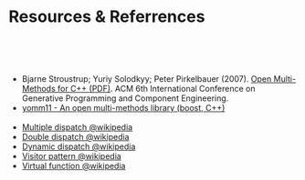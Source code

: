 # Resources & Referrences
&nbsp;  
&nbsp;  
&nbsp;  
- Bjarne Stroustrup; Yuriy Solodkyy; Peter Pirkelbauer (2007). [Open Multi-Methods for C++ (PDF)](http://www.stroustrup.com/multimethods.pdf).
ACM 6th International Conference on Generative Programming and Component Engineering.  
- [yomm11 - An open multi-methods library (boost, C++)](http://www.yorel.be/mm/)  
&nbsp;
- [Multiple dispatch @wikipedia](http://en.wikipedia.org/wiki/Multiple_dispatch)
- [Double dispatch @wikipedia](http://en.wikipedia.org/wiki/Double_dispatch)
- [Dynamic dispatch @wikipedia](https://en.wikipedia.org/wiki/Dynamic_dispatch)
- [Visitor pattern @wikipedia](http://en.wikipedia.org/wiki/Visitor_pattern)
- [Virtual function @wikipedia](https://en.wikipedia.org/wiki/Virtual_function)


<!--
### WebSites
### Papers
["Fast algorithms for compressed multi-method dispatch tables generation"](http://hal.inria.fr/docs/00/07/37/21/PDF/RR-2977.pdf) - Amiel, Dujardin and Simon's paper  
-->


